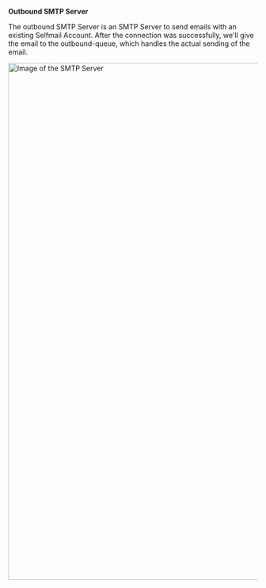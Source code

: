**Outbound SMTP Server**

The outbound SMTP Server is an SMTP Server to send emails with an existing Selfmail Account. After the connection was successfully, we'll give the email to the outbound-queue, which handles the actual sending of the email.

<img width="754" height="1045" alt="Image of the SMTP Server" src="https://github.com/user-attachments/assets/c283d0fc-1c38-4cfc-99e6-b70d0f590166" />
